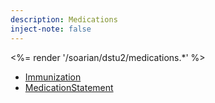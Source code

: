 ```yaml
---
description: Medications
inject-note: false
---
```


<%= render '/soarian/dstu2/medications.*' %>

* [Immunization](../medications/immunization)
* [MedicationStatement](../medications/medication-statement)
